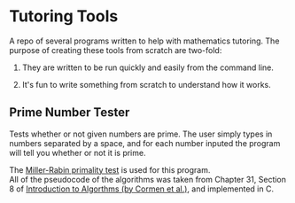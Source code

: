 # Tutoring Tools 

A repo of several programs written to help with mathematics tutoring. 
The purpose of creating these tools from scratch are two-fold: 

1. They are written to be run quickly and easily from the command line. 

2. It's fun to write something from scratch to understand how it works. 


## Prime Number Tester

Tests  whether or not given numbers are prime. 
The user simply types in numbers separated by a space, 
and for each number inputed the program will tell you whether or not it is prime. 

The [Miller-Rabin primality test](https://en.wikipedia.org/wiki/Miller–Rabin_primality_test) is used 
for this program.  
All of the pseudocode of the algorithms was taken from 
Chapter 31, Section 8 of 
[Introduction to Algorthms (by Cormen et al.)](https://www.amazon.com/Introduction-Algorithms-3rd-MIT-Press/dp/0262033844), 
and implemented in C. 
